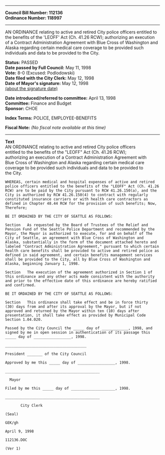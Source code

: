 * * * * *  
  
**Council Bill Number: [](#h0)[](#h2)112136**   
**Ordinance Number: 118997**  
  
* * * * *  
  
AN ORDINANCE relating to active and retired City police officers entitled to the benefits of the 'LEOFF' Act (Ch. 41.26 RCW); authorizing an execution of a Contract Administration Agreement with Blue Cross of Washington and Alaska regarding certain medical care coverage to be provided such individuals and data to be provided to the City.  
  
**Status:** PASSED   
**Date passed by Full Council:** May 11, 1998   
**Vote:** 8-0 (Excused: Podlodowski)   
**Date filed with the City Clerk:** May 12, 1998   
**Date of Mayor's signature:** May 12, 1998   
[(about the signature date)](/~public/approvaldate.htm)   
  
  
**Date introduced/referred to committee:** April 13, 1998   
**Committee:** Finance and Budget   
**Sponsor:** CHOE   
  
**Index Terms:** POLICE, EMPLOYEE-BENEFITS  
  
**Fiscal Note:** *(No fiscal note available at this time)*  
  
* * * * *  
  
**Text**  
    AN ORDINANCE relating to active and retired City police officers  
    entitled to the benefits of the "LEOFF" Act (Ch. 41.26 RCW);  
    authorizing an execution of a Contract Administration Agreement with  
    Blue Cross of Washington and Alaska regarding certain medical care  
    coverage to be provided such individuals and data to be provided to  
    the City.  
  
    WHEREAS, certain medical and hospital expenses of active and retired  
    police officers entitled to the benefits of the "LEOFF" Act (Ch. 41.26  
    RCW) are to be paid by the City pursuant to RCW 41.26.150(a), and the  
    City is authorized by RCW 41.26.150(4) to contract with regularly  
    constituted insurance carriers or with health care contractors as  
    defined in Chapter 48.44 RCW for the provision of such benefits; Now,  
    Therefore;  
  
    BE IT ORDAINED BY THE CITY OF SEATTLE AS FOLLOWS:  
  
    Section   As requested by the Board of Trustees of the Relief and  
    Pension Fund of the Seattle Police Department and recommended by the  
    Mayor, the Mayor is authorized to execute, for and on behalf of The  
    City of Seattle, an agreement with Blue Cross of Washington and  
    Alaska, substantially in the form of the document attached hereto and  
    labeled "Contract Administration Agreement," pursuant to which certain  
    health care benefits shall be provided to active and retired police as  
    defined in said agreement, and certain benefits management services  
    shall be provided to the City, all by Blue Cross of Washington and  
    Alaska, beginning January 1, 1998.  
  
    Section   The execution of the agreement authorized in Section 1 of  
    this ordinance and any other acts made consistent with the authority  
    and prior to the effective date of this ordinance are hereby ratified  
    and confirmed.  
  
    BE IT ORDAINED BY THE CITY OF SEATTLE AS FOLLOWS:  
  
    Section   This ordinance shall take effect and be in force thirty  
    (30) days from and after its approval by the Mayor, but if not  
    approved and returned by the Mayor within ten (10) days after  
    presentation, it shall take effect as provided by Municipal Code  
    Section 1.04.020.  
  
    Passed by the City Council the _____ day of ____________, 1998, and  
    signed by me in open session in authentication of its passage this  
    _____ day of _________________, 1998.  
  
    _____________________________________  
  
    President _______ of the City Council  
  
    Approved by me this _____ day of _________________, 1998.  
  
    ___________________________________________  
  
      Mayor  
  
    Filed by me this _____ day of ____________________, 1998.  
  
    ___________________________________________  
  
           City Clerk  
  
    (Seal)  
  
    GEK/gh  
  
    April 9, 1998  
  
    112136.DOC  
  
    (Ver 1)  
